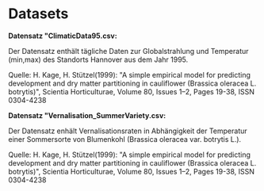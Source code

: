 # Datasets

<b> Datensatz "ClimaticData95.csv: </b>

Der Datensatz enthält tägliche Daten zur Globalstrahlung und Temperatur (min,max) des Standorts Hannover aus dem Jahr 1995.

Quelle: 
H. Kage, H. Stützel(1999): "A simple empirical model for predicting development and dry matter partitioning in cauliflower (Brassica oleracea L. botrytis)", 
Scientia Horticulturae, Volume 80, Issues 1–2, Pages 19-38, ISSN 0304-4238

<b> Datensatz "Vernalisation_SummerVariety.csv: </b>

Der Datensatz enhält Vernalisationsraten in Abhängigkeit der Temperatur einer Sommersorte von Blumenkohl (Brassica oleracea var. botrytis L.). 

Quelle:
H. Kage, H. Stützel(1999): "A simple empirical model for predicting development and dry matter partitioning in cauliflower (Brassica oleracea L. botrytis)", 
Scientia Horticulturae, Volume 80, Issues 1–2, Pages 19-38, ISSN 0304-4238
